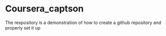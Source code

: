 # Coursera_captson
The respository is a demonstration of how to create a github repository and properly set it up 
